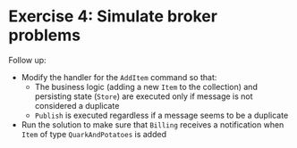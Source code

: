 # Exercise 4: Simulate broker problems

Follow up:
- Modify the handler for the `AddItem` command so that:
  - The business logic (adding a new `Item` to the collection) and persisting state (`Store`) are executed only if message is not considered a duplicate
  - `Publish` is executed regardless if a message seems to be a duplicate
- Run the solution to make sure that `Billing` receives a notification when `Item` of type `QuarkAndPotatoes` is added
